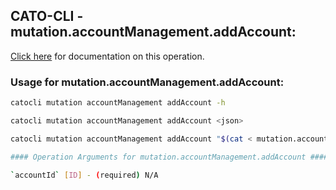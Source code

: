 
## CATO-CLI - mutation.accountManagement.addAccount:
[Click here](https://api.catonetworks.com/documentation/#mutation-mutation.accountManagement.addAccount) for documentation on this operation.

### Usage for mutation.accountManagement.addAccount:

```bash
catocli mutation accountManagement addAccount -h

catocli mutation accountManagement addAccount <json>

catocli mutation accountManagement addAccount "$(cat < mutation.accountManagement.addAccount.json)"

#### Operation Arguments for mutation.accountManagement.addAccount ####

`accountId` [ID] - (required) N/A    
